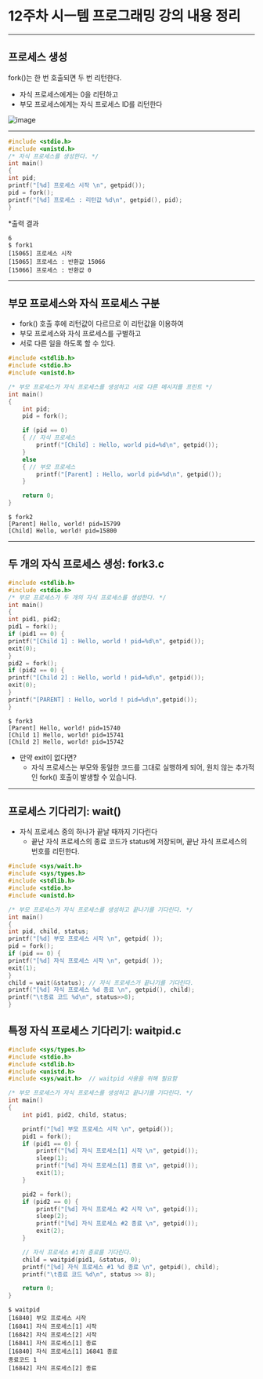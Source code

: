 # 12주차 시ㅡ템 프로그래밍 강의 내용 정리
---

## 프로세스 생성

fork()는 한 번 호출되면 두 번 리턴한다.
* 자식 프로세스에게는 0을 리턴하고
* 부모 프로세스에게는 자식 프로세스 ID를 리턴한다

![image](https://github.com/user-attachments/assets/038b8764-e647-4242-ab02-cafc1f7c9ff0)

---
```c
#include <stdio.h>
#include <unistd.h>
/* 자식 프로세스를 생성한다. */
int main()
{
int pid;
printf("[%d] 프로세스 시작 \n", getpid());
pid = fork();
printf("[%d] 프로세스 : 리턴값 %d\n", getpid(), pid);
}
```
*출력 결과
```
6
$ fork1
[15065] 프로세스 시작
[15065] 프로세스 : 반환값 15066
[15066] 프로세스 : 반환값 0
```

---

## 부모 프로세스와 자식 프로세스 구분
* fork() 호출 후에 리턴값이 다르므로 이 리턴값을 이용하여
* 부모 프로세스와 자식 프로세스를 구별하고
* 서로 다른 일을 하도록 할 수 있다.

```c
#include <stdlib.h>
#include <stdio.h>
#include <unistd.h>

/* 부모 프로세스가 자식 프로세스를 생성하고 서로 다른 메시지를 프린트 */
int main()
{
    int pid;
    pid = fork();

    if (pid == 0) 
    { // 자식 프로세스
        printf("[Child] : Hello, world pid=%d\n", getpid());  
    }
    else 
    { // 부모 프로세스
        printf("[Parent] : Hello, world pid=%d\n", getpid());
    }

    return 0;
}

```
```
$ fork2
[Parent] Hello, world! pid=15799
[Child] Hello, world! pid=15800
```

---

## 두 개의 자식 프로세스 생성: fork3.c

```c
#include <stdlib.h>
#include <stdio.h>
/* 부모 프로세스가 두 개의 자식 프로세스를 생성한다. */
int main()
{
int pid1, pid2;
pid1 = fork();
if (pid1 == 0) {
printf("[Child 1] : Hello, world ! pid=%d\n", getpid());
exit(0);
}
pid2 = fork();
if (pid2 == 0) {
printf("[Child 2] : Hello, world ! pid=%d\n", getpid());
exit(0);
}
printf("[PARENT] : Hello, world ! pid=%d\n",getpid());
}
```

```
$ fork3
[Parent] Hello, world! pid=15740
[Child 1] Hello, world! pid=15741
[Child 2] Hello, world! pid=15742
```

* 만약 exit이 없다면?
  - 자식 프로세스는 부모와 동일한 코드를 그대로 실행하게 되어, 원치 않는 추가적인 fork() 호출이 발생할 수 있습니다.

---

## 프로세스 기다리기: wait()

* 자식 프로세스 중의 하나가 끝날 때까지 기다린다
  - 끝난 자식 프로세스의 종료 코드가 status에 저장되며, 끝난 자식 프로세스의 번호를 리턴한다.
 

 ``` c
#include <sys/wait.h>
#include <sys/types.h>
#include <stdlib.h>
#include <stdio.h>
#include <unistd.h>

/* 부모 프로세스가 자식 프로세스를 생성하고 끝나기를 기다린다. */
int main()
{
int pid, child, status;
printf("[%d] 부모 프로세스 시작 \n", getpid( ));
pid = fork();
if (pid == 0) {
printf("[%d] 자식 프로세스 시작 \n", getpid( ));
exit(1);
}
child = wait(&status); // 자식 프로세스가 끝나기를 기다린다.
printf("[%d] 자식 프로세스 %d 종료 \n", getpid(), child);
printf("\t종료 코드 %d\n", status>>8);
}
```


## 특정 자식 프로세스 기다리기: waitpid.c

```c
#include <sys/types.h>
#include <stdio.h>
#include <stdlib.h>
#include <unistd.h>
#include <sys/wait.h>  // waitpid 사용을 위해 필요함

/* 부모 프로세스가 자식 프로세스를 생성하고 끝나기를 기다린다. */
int main()
{
    int pid1, pid2, child, status;

    printf("[%d] 부모 프로세스 시작 \n", getpid());
    pid1 = fork();
    if (pid1 == 0) {
        printf("[%d] 자식 프로세스[1] 시작 \n", getpid());
        sleep(1);
        printf("[%d] 자식 프로세스[1] 종료 \n", getpid());
        exit(1);
    }

    pid2 = fork();
    if (pid2 == 0) {
        printf("[%d] 자식 프로세스 #2 시작 \n", getpid());
        sleep(2);
        printf("[%d] 자식 프로세스 #2 종료 \n", getpid());
        exit(2);
    }

    // 자식 프로세스 #1의 종료를 기다린다.
    child = waitpid(pid1, &status, 0);
    printf("[%d] 자식 프로세스 #1 %d 종료 \n", getpid(), child);
    printf("\t종료 코드 %d\n", status >> 8);

    return 0;
}
```

```
$ waitpid
[16840] 부모 프로세스 시작
[16841] 자식 프로세스[1] 시작
[16842] 자식 프로세스[2] 시작
[16841] 자식 프로세스[1] 종료
[16840] 자식 프로세스[1] 16841 종료
종료코드 1
[16842] 자식 프로세스[2] 종료
```
